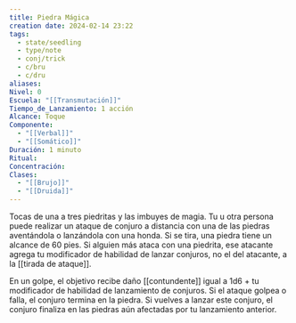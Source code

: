```yaml
---
title: Piedra Mágica
creation date: 2024-02-14 23:22
tags:
  - state/seedling
  - type/note
  - conj/trick
  - c/bru
  - c/dru
aliases: 
Nivel: 0
Escuela: "[[Transmutación]]"
Tiempo_de_Lanzamiento: 1 acción
Alcance: Toque
Componente:
  - "[[Verbal]]"
  - "[[Somático]]"
Duración: 1 minuto
Ritual: 
Concentración: 
Clases:
  - "[[Brujo]]"
  - "[[Druida]]"
---
```

Tocas de una a tres piedritas y las imbuyes de magia. Tu u otra persona puede realizar un ataque de conjuro a distancia con una de las piedras aventándola o lanzándola con una honda. Si se tira, una piedra tiene un alcance de 60 pies. Si alguien más ataca con una piedrita, ese atacante agrega tu modificador de habilidad de lanzar conjuros, no el del atacante, a la [[tirada de ataque]]. 

En un golpe, el objetivo recibe daño [[contundente]] igual a 1d6 + tu modificador de habilidad de lanzamiento de conjuros. Si el ataque golpea o falla, el conjuro termina en la piedra.
Si vuelves a lanzar este conjuro, el conjuro finaliza en las piedras aún afectadas por tu lanzamiento anterior.
